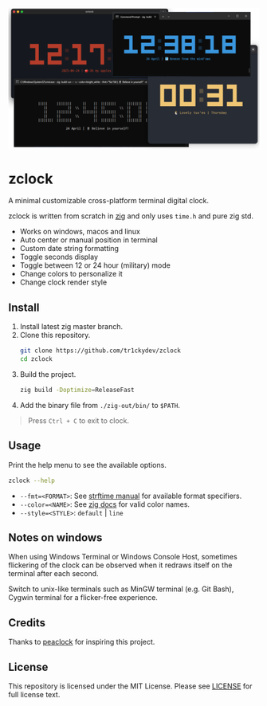 ![](banner.png)

# zclock

A minimal customizable cross-platform terminal digital clock.

zclock is written from scratch in [zig](https://ziglang.org/) and only uses `time.h` and pure zig std.

* Works on windows, macos and linux
* Auto center or manual position in terminal
* Custom date string formatting
* Toggle seconds display
* Toggle between 12 or 24 hour (military) mode
* Change colors to personalize it
* Change clock render style

## Install

1. Install latest zig master branch.
2. Clone this repository.
   ```bash
   git clone https://github.com/tr1ckydev/zclock
   cd zclock
   ```
3. Build the project.
   ```bash
   zig build -Doptimize=ReleaseFast
   ```
4. Add the binary file from `./zig-out/bin/` to `$PATH`.

> Press `Ctrl + C` to exit to clock.

## Usage

Print the help menu to see the available options.

```bash
zclock --help
```

* `--fmt=<FORMAT>`: See [strftime manual](https://www.man7.org/linux/man-pages/man3/strftime.3.html#DESCRIPTION) for available format specifiers.
* `--color=<NAME>`: See [zig docs](https://ziglang.org/documentation/master/std/#std.io.tty.Color) for valid color names.
* `--style=<STYLE>`: `default` | `line`

## Notes on windows

When using Windows Terminal or Windows Console Host, sometimes flickering of the clock can be observed when it redraws itself on the terminal after each second.

Switch to unix-like terminals such as MinGW terminal (e.g. Git Bash), Cygwin terminal for a flicker-free experience.

## Credits

Thanks to [peaclock](https://github.com/octobanana/peaclock) for inspiring this project.

## License

This repository is licensed under the MIT License. Please see [LICENSE](https://github.com/tr1ckydev/zclock/blob/main/LICENSE) for full license text.

